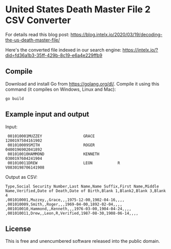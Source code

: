 # United States Death Master File 2 CSV Converter

For details read this blog post: https://blog.intelx.io/2020/03/19/decoding-the-us-death-master-file/

Here's the converted file indexed in our search engine: https://intelx.io/?did=fd36a1b3-35ff-429b-8c19-e6a4e229ffb9

## Compile

Download and install Go from https://golang.org/dl/. Compile it using this command (it compiles on Windows, Linux and Mac):

```
go build
```

## Example input and output

Input:

```
 001010001MUZZEY                  GRACE                          1200197504161902                   
 001010009SMITH                   ROGER                          0400196902041892                   
 001010010HAMMOND                 KENNETH                        0300197604241904                   
 001010011DREW                    LEON           R              V0830198706141908                   
```

Output as CSV:

```
Type,Social Security Number,Last Name,Name Suffix,First Name,Middle Name,Verified,Date of Death,Date of Birth,Blank 1,Blank2,Blank 3,Blank 4
,001010001,Muzzey,,Grace,,,1975-12-00,1902-04-16,,,,
,001010009,Smith,,Roger,,,1969-04-00,1892-02-04,,,,
,001010010,Hammond,,Kenneth,,,1976-03-00,1904-04-24,,,,
,001010011,Drew,,Leon,R,Verified,1987-08-30,1908-06-14,,,,
```

## License

This is free and unencumbered software released into the public domain.
